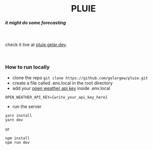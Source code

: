 <h1 id="construe" align="center"> PLUIE </h1>
<h5 align-"center">it might do some forecasting</h5>
</br>

check it live at  [pluie.gelar.dev](https://pluie.gelar.dev/).

</br>

### How to run locally

- clone the repo `git clone https://github.com/gelargew/pluie.git`
- create a file called .env.local in the root directory
- add your [open weather api key](https://openweathermap.org/) inside .env.local
```
OPEN_WEATHER_API_KEY={write_your_api_key_here}
```
- run the server
```
yarn install
yarn dev
```
or
```
npm install
npm run dev
```
